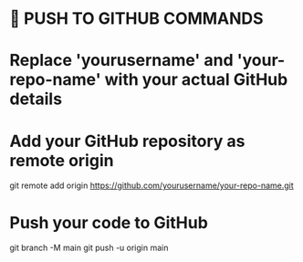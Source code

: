 # 🚀 PUSH TO GITHUB COMMANDS

# Replace 'yourusername' and 'your-repo-name' with your actual GitHub details

# Add your GitHub repository as remote origin
git remote add origin https://github.com/yourusername/your-repo-name.git

# Push your code to GitHub
git branch -M main
git push -u origin main
